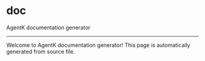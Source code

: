 <!-- @rev ee95b5d316d5811e29c3d5d7dd0ab458 20ae7b -->
# doc

AgentK documentation generator
 

----


 Welcome to AgentK documentation generator! This page is automatically generated from source file.


